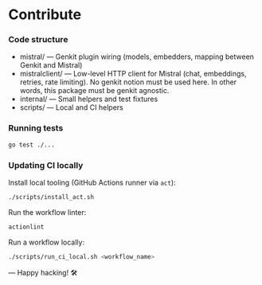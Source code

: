 # Contribute

### Code structure

- mistral/ — Genkit plugin wiring (models, embedders, mapping between Genkit and Mistral)
- mistralclient/ — Low-level HTTP client for Mistral (chat, embeddings, retries, rate limiting). No genkit notion must be used here. In other words, this package must be genkit agnostic.
- internal/ — Small helpers and test fixtures
- scripts/ — Local and CI helpers

### Running tests

```bash
go test ./...
```

### Updating CI locally

Install local tooling (GitHub Actions runner via `act`):

```bash
./scripts/install_act.sh
```

Run the workflow linter:

```bash
actionlint
```

Run a workflow locally:

```bash
./scripts/run_ci_local.sh <workflow_name>
```

— Happy hacking! 🛠️